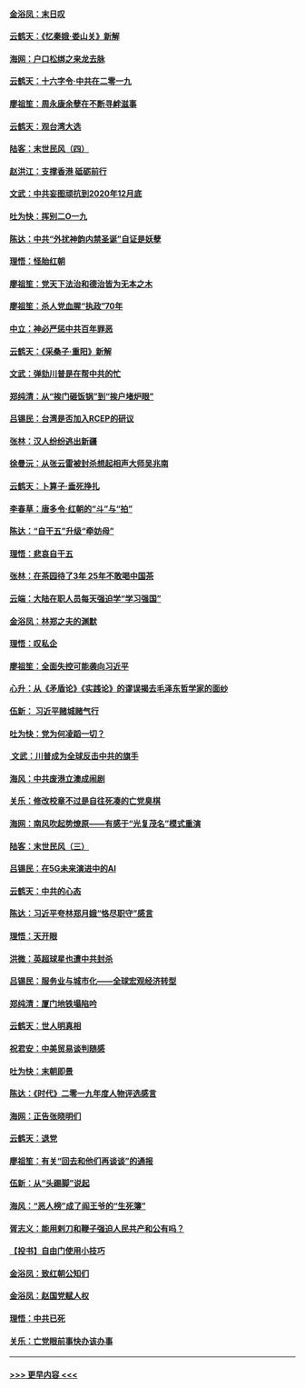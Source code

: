 #### [金浴凤：末日叹](../pages/nsc993/n11752359.md?t=12300011) 
#### [云鹤天：《忆秦娥‧娄山关》新解](../pages/nsc993/n11752348.md?t=12300011) 
#### [海网：户口松绑之来龙去脉](../pages/nsc993/n11752328.md?t=12300011) 
#### [云鹤天：十六字令‧中共在二零一九](../pages/nsc993/n11752305.md?t=12300011) 
#### [廖祖笙：周永康余孽在不断寻衅滋事](../pages/nsc993/n11751013.md?t=12300011) 
#### [云鹤天：观台湾大选](../pages/nsc993/n11751007.md?t=12300011) 
#### [陆客：末世民风（四）](../pages/nsc993/n11749203.md?t=12300011) 
#### [赵洪江：支撑香港 砥砺前行](../pages/nsc993/n11748482.md?t=12300011) 
#### [文武：中共妄图顽抗到2020年12月底](../pages/nsc993/n11748446.md?t=12300011) 
#### [吐为快：挥别二O一九](../pages/nsc993/n11748411.md?t=12300011) 
#### [陈达：中共“外扰神韵内禁圣诞”自证是妖孽](../pages/nsc993/n11748226.md?t=12300011) 
#### [理悟：怪胎红朝](../pages/nsc993/n11748206.md?t=12300011) 
#### [廖祖笙：党天下法治和德治皆为无本之木](../pages/nsc993/n11748135.md?t=12300011) 
#### [廖祖笙：杀人党血腥“执政”70年](../pages/nsc993/n11745144.md?t=12300011) 
#### [中立：神必严惩中共百年罪恶](../pages/nsc993/n11744970.md?t=12300011) 
#### [云鹤天：《采桑子‧重阳》新解](../pages/nsc993/n11744948.md?t=12300011) 
#### [文武：弹劾川普是在帮中共的忙](../pages/nsc993/n11744758.md?t=12300011) 
#### [郑纯清：从“挨门砸饭锅”到“挨户堵炉眼”](../pages/nsc993/n11744745.md?t=12300011) 
#### [吕锡民：台湾是否加入RCEP的研议](../pages/nsc993/n11744701.md?t=12300011) 
#### [张林：汉人纷纷逃出新疆](../pages/nsc993/n11743530.md?t=12300011) 
#### [徐曼沅：从张云雷被封杀想起相声大师吴兆南](../pages/nsc993/n11741816.md?t=12300011) 
#### [云鹤天：卜算子‧垂死挣扎](../pages/nsc993/n11739956.md?t=12300011) 
#### [李春草：唐多令‧红朝的“斗”与“拍”](../pages/nsc993/n11739830.md?t=12300011) 
#### [陈达：“自干五”升级“牵妨母”](../pages/nsc993/n11739724.md?t=12300011) 
#### [理悟：悲哀自干五](../pages/nsc993/n11739547.md?t=12300011) 
#### [张林：在茶园待了3年 25年不敢喝中国茶](../pages/nsc993/n11739240.md?t=12300011) 
#### [云端：大陆在职人员每天强迫学“学习强国”](../pages/nsc993/n11738735.md?t=12300011) 
#### [金浴凤：林郑之夫的渊默](../pages/nsc993/n11737735.md?t=12300011) 
#### [理悟：叹私企](../pages/nsc993/n11737715.md?t=12300011) 
#### [廖祖笙：全面失控可能袭向习近平](../pages/nsc993/n11737704.md?t=12300011) 
#### [心升：从《矛盾论》《实践论》的谬误揭去毛泽东哲学家的面纱](../pages/nsc993/n11736962.md?t=12300011) 
#### [伍新： 习近平赌城赌气行](../pages/nsc993/n11736929.md?t=12300011) 
#### [吐为快：党为何凌蹈一切？](../pages/nsc993/n11736915.md?t=12300011) 
#### [ 文武：川普成为全球反击中共的旗手](../pages/nsc993/n11736882.md?t=12300011) 
#### [海风：中共废港立澳成闹剧](../pages/nsc993/n11735857.md?t=12300011) 
#### [关乐：修改校章不过是自往死凑的亡党臭棋](../pages/nsc993/n11735097.md?t=12300011) 
#### [海网：南风吹起势燎原——有感于“光复茂名”模式重演](../pages/nsc993/n11732308.md?t=12300011) 
#### [陆客：末世民风（三）](../pages/nsc993/n11732211.md?t=12300011) 
#### [吕锡民：在5G未来演进中的AI](../pages/nsc993/n11730010.md?t=12300011) 
#### [云鹤天：中共的心态](../pages/nsc993/n11729906.md?t=12300011) 
#### [陈达：习近平夸林郑月娥“恪尽职守”感言](../pages/nsc993/n11729881.md?t=12300011) 
#### [理悟：天开眼](../pages/nsc993/n11729699.md?t=12300011) 
#### [洪微：英超球星也遭中共封杀](../pages/nsc993/n11727243.md?t=12300011) 
#### [吕锡民：服务业与城市化——全球宏观经济转型](../pages/nsc993/n11725845.md?t=12300011) 
#### [郑纯清：厦门地铁塌陷吟](../pages/nsc993/n11725813.md?t=12300011) 
#### [云鹤天：世人明真相](../pages/nsc993/n11725621.md?t=12300011) 
#### [祝君安：中美贸易谈判随感](../pages/nsc993/n11725609.md?t=12300011) 
#### [吐为快：末朝即景](../pages/nsc993/n11723365.md?t=12300011) 
#### [陈达：《时代》二零一九年度人物评选感言](../pages/nsc993/n11723337.md?t=12300011) 
#### [海网：正告张晓明们](../pages/nsc993/n11723228.md?t=12300011) 
#### [云鹤天：退党](../pages/nsc993/n11723056.md?t=12300011) 
#### [廖祖笙：有关“回去和他们再谈谈”的通报](../pages/nsc993/n11722442.md?t=12300011) 
#### [伍新：从“头踢脚”说起](../pages/nsc993/n11722429.md?t=12300011) 
#### [海风：“恶人榜”成了阎王爷的“生死簿”](../pages/nsc993/n11722272.md?t=12300011) 
#### [胥志义：能用剌刀和鞭子强迫人民共产和公有吗？](../pages/nsc993/n11720569.md?t=12300011) 
#### [【投书】自由门使用小技巧](../pages/nsc993/n11720180.md?t=12300011) 
#### [金浴凤：致红朝公知们](../pages/nsc993/n11720563.md?t=12300011) 
#### [金浴凤：赵国党赋人权](../pages/nsc993/n11720533.md?t=12300011) 
#### [理悟：中共已死](../pages/nsc993/n11720233.md?t=12300011) 
#### [关乐：亡党眼前事快办该办事](../pages/nsc993/n11719160.md?t=12300011) 

----
#### [ >>> 更早内容 <<< ](../indexes/nsc993-earlier.md)

